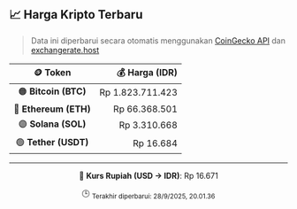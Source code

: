 

<!-- HARGA_KRIPTO -->
## 📈 Harga Kripto Terbaru

> Data ini diperbarui secara otomatis menggunakan [CoinGecko API](https://www.coingecko.com/) dan [exchangerate.host](https://exchangerate.host/)

<div align="center">

| 🪙 Token | 💰 Harga (IDR) |
|:------:|---------------:|
| 🟠 **Bitcoin (BTC)**   | Rp 1.823.711.423 |
| 🔵 **Ethereum (ETH)**  | Rp 66.368.501 |
| 🟣 **Solana (SOL)**    | Rp 3.310.668 |
| 🟢 **Tether (USDT)**   | Rp 16.684 |

---

💱 **Kurs Rupiah (USD → IDR)**: Rp 16.671

🕒 <sub>Terakhir diperbarui: 28/9/2025, 20.01.36</sub>

</div>
<!-- /HARGA_KRIPTO -->